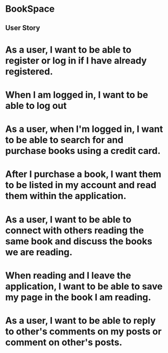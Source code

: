 # BookSpace

## User Story
# As a user, I want to be able to register or log in if I have already registered.
# When I am logged in, I want to be able to log out
# As a user, when I'm logged in, I want to be able to search for and purchase books using a credit card.
# After I purchase a book, I want them to be listed in my account and read them within the application.
# As a user, I want to be able to connect with others reading the same book and discuss the books we are reading.
# When reading and I leave the application, I want to be able to save my page in the book I am reading.
# As a user, I want to be able to reply to other's comments on my posts or comment on other's posts.